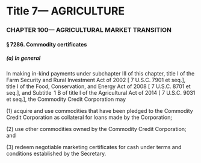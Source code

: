 
# Title 7— AGRICULTURE
### CHAPTER 100— AGRICULTURAL MARKET TRANSITION
#### § 7286. Commodity certificates
##### (a) In general

In making in-kind payments under subchapter III of this chapter, title I of the Farm Security and Rural Investment Act of 2002 [ 7 U.S.C. 7901 et seq.], title I of the Food, Conservation, and Energy Act of 2008 [ 7 U.S.C. 8701 et seq.], and Subtitle  1 B of title I of the Agricultural Act of 2014 [ 7 U.S.C. 9031 et seq.], the Commodity Credit Corporation may

(1) acquire and use commodities that have been pledged to the Commodity Credit Corporation as collateral for loans made by the Corporation;

(2) use other commodities owned by the Commodity Credit Corporation; and

(3) redeem negotiable marketing certificates for cash under terms and conditions established by the Secretary.
